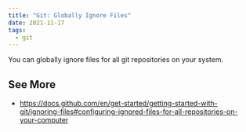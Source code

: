 ```yaml
---
title: "Git: Globally Ignore Files"
date: 2021-11-17
tags:
  - git
---
```


You can globally ignore files for all git repositories on your system.

## See More

- https://docs.github.com/en/get-started/getting-started-with-git/ignoring-files#configuring-ignored-files-for-all-repositories-on-your-computer
